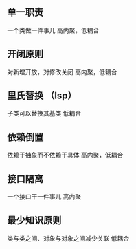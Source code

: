 ## 单一职责
一个类做一件事儿
高内聚，低耦合

## 开闭原则
对新增开放，对修改关闭
高内聚，低耦合

## 里氏替换 （lsp）
子类可以替换其基类
低耦合

## 依赖倒置
依赖于抽象而不依赖于具体
高内聚，低耦合

## 接口隔离
一个接口干一件事儿
高内聚

## 最少知识原则
类与类之间、对象与对象之间减少关联
低耦合
